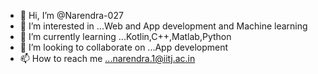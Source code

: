 
- 👋 Hi, I’m @Narendra-027
- 👀 I’m interested in ...Web and App development and Machine learning
- 🌱 I’m currently learning ...Kotlin,C++,Matlab,Python
- 💞️ I’m looking to collaborate on ...App development
- 📫 How to reach me ...narendra.1@iitj.ac.in

<!-- More info, tips and tricks for making GitHub Profile README can be found in my article at https://towardsdatascience.com/build-a-stunning-readme-for-your-github-profile-9b80434fe5d7 -->



<!-- links to your social media accounts 
Narendra-027/Narendra-027 is a ✨ special ✨ repository because its `README.md` (this file) appears on your GitHub profile.
You can click the Preview link to take a look at your changes.
--->
